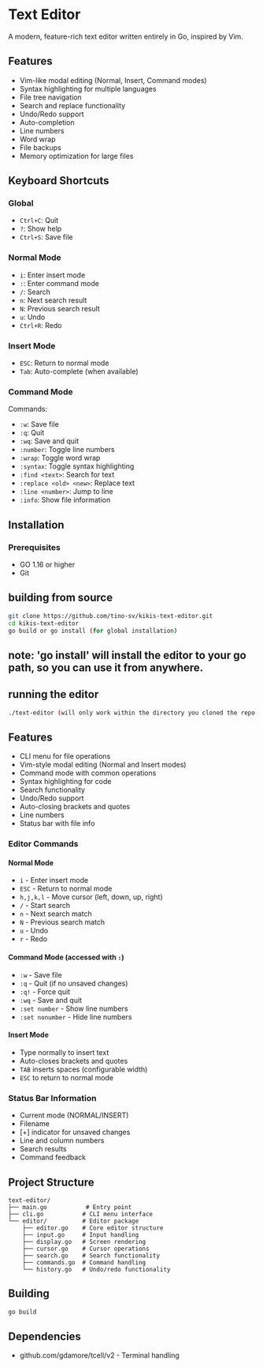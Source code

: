 

# Text Editor

A modern, feature-rich text editor written entirely in Go, inspired by Vim.

## Features

- Vim-like modal editing (Normal, Insert, Command modes)
- Syntax highlighting for multiple languages
- File tree navigation
- Search and replace functionality
- Undo/Redo support
- Auto-completion
- Line numbers
- Word wrap
- File backups
- Memory optimization for large files

## Keyboard Shortcuts

### Global
- `Ctrl+C`: Quit
- `?`: Show help
- `Ctrl+S`: Save file

### Normal Mode
- `i`: Enter insert mode
- `:`: Enter command mode
- `/`: Search
- `n`: Next search result
- `N`: Previous search result
- `u`: Undo
- `Ctrl+R`: Redo

### Insert Mode
- `ESC`: Return to normal mode
- `Tab`: Auto-complete (when available)

### Command Mode
Commands:
- `:w`: Save file
- `:q`: Quit
- `:wq`: Save and quit
- `:number`: Toggle line numbers
- `:wrap`: Toggle word wrap
- `:syntax`: Toggle syntax highlighting
- `:find <text>`: Search for text
- `:replace <old> <new>`: Replace text
- `:line <number>`: Jump to line
- `:info`: Show file information

## Installation

### Prerequisites
- GO 1.16 or higher
- Git

## building from source

```bash
git clone https://github.com/tino-sv/kikis-text-editor.git
cd kikis-text-editor
go build or go install (for global installation)
```
## note: 'go install' will install the editor to your go path, so you can use it from anywhere.

## running the editor

```bash
./text-editor (will only work within the directory you cloned the repo into)
```



## Features

- CLI menu for file operations
- Vim-style modal editing (Normal and Insert modes)
- Command mode with common operations
- Syntax highlighting for code
- Search functionality
- Undo/Redo support
- Auto-closing brackets and quotes
- Line numbers
- Status bar with file info

### Editor Commands

#### Normal Mode
- `i` - Enter insert mode
- `ESC` - Return to normal mode
- `h,j,k,l` - Move cursor (left, down, up, right)
- `/` - Start search
- `n` - Next search match
- `N` - Previous search match
- `u` - Undo
- `r` - Redo

#### Command Mode (accessed with `:`)
- `:w` - Save file
- `:q` - Quit (if no unsaved changes)
- `:q!` - Force quit
- `:wq` - Save and quit
- `:set number` - Show line numbers
- `:set nonumber` - Hide line numbers

#### Insert Mode
- Type normally to insert text
- Auto-closes brackets and quotes
- `TAB` inserts spaces (configurable width)
- `ESC` to return to normal mode

### Status Bar Information
- Current mode (NORMAL/INSERT)
- Filename
- [+] indicator for unsaved changes
- Line and column numbers
- Search results
- Command feedback

## Project Structure

```
text-editor/
├── main.go           # Entry point
├── cli.go           # CLI menu interface
└── editor/          # Editor package
    ├── editor.go    # Core editor structure
    ├── input.go     # Input handling
    ├── display.go   # Screen rendering
    ├── cursor.go    # Cursor operations
    ├── search.go    # Search functionality
    ├── commands.go  # Command handling
    └── history.go   # Undo/redo functionality
```

## Building

```bash
go build
```

## Dependencies

- github.com/gdamore/tcell/v2 - Terminal handling